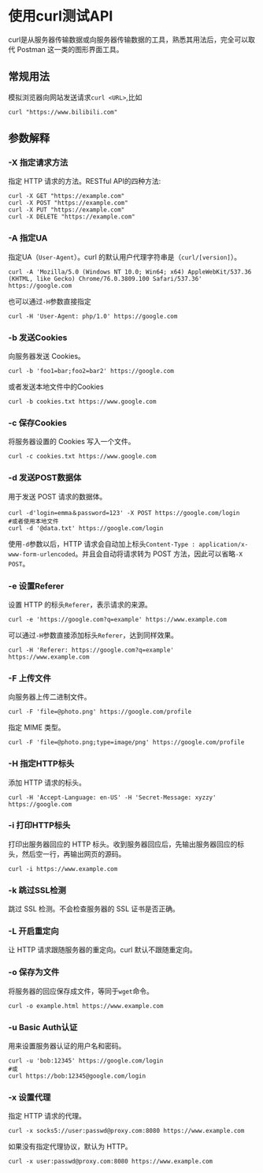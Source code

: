 # 使用curl测试API


curl是从服务器传输数据或向服务器传输数据的工具，熟悉其用法后，完全可以取代 Postman 这一类的图形界面工具。

<!--more-->

## 常规用法

模拟浏览器向网站发送请求`curl <URL>`,比如

```shell
curl "https://www.bilibili.com"
```

## 参数解释

### -X 指定请求方法

指定 HTTP 请求的方法。RESTful API的四种方法:

```shell
curl -X GET "https://example.com"
curl -X POST "https://example.com"
curl -X PUT "https://example.com"
curl -X DELETE "https://example.com"
```
### -A 指定UA

指定UA（`User-Agent`）。curl 的默认用户代理字符串是（`curl/[version]`）。

```shell
curl -A 'Mozilla/5.0 (Windows NT 10.0; Win64; x64) AppleWebKit/537.36 (KHTML, like Gecko) Chrome/76.0.3809.100 Safari/537.36' https://google.com
```

也可以通过`-H`参数直接指定

```shell
curl -H 'User-Agent: php/1.0' https://google.com
```

### -b 发送Cookies

向服务器发送 Cookies。

```shell
curl -b 'foo1=bar;foo2=bar2' https://google.com
```

或者发送本地文件中的Cookies

```shell
curl -b cookies.txt https://www.google.com
```

### -c 保存Cookies

将服务器设置的 Cookies 写入一个文件。

```shell
curl -c cookies.txt https://www.google.com
```

### -d 发送POST数据体

用于发送 POST 请求的数据体。

```shell
curl -d'login=emma＆password=123' -X POST https://google.com/login
#或者使用本地文件
curl -d '@data.txt' https://google.com/login
```

使用`-d`参数以后，HTTP 请求会自动加上标头`Content-Type : application/x-www-form-urlencoded`。并且会自动将请求转为 POST 方法，因此可以省略`-X POST`。

### -e 设置Referer

设置 HTTP 的标头`Referer`，表示请求的来源。

```shell
curl -e 'https://google.com?q=example' https://www.example.com
```

可以通过`-H`参数直接添加标头`Referer`，达到同样效果。

```shell
curl -H 'Referer: https://google.com?q=example' https://www.example.com
```

### -F 上传文件

向服务器上传二进制文件。

```shell
curl -F 'file=@photo.png' https://google.com/profile
```

指定 MIME 类型。

```shell
curl -F 'file=@photo.png;type=image/png' https://google.com/profile
```

### -H 指定HTTP标头

添加 HTTP 请求的标头。

```shell
curl -H 'Accept-Language: en-US' -H 'Secret-Message: xyzzy' https://google.com
```

### -i 打印HTTP标头

打印出服务器回应的 HTTP 标头。收到服务器回应后，先输出服务器回应的标头，然后空一行，再输出网页的源码。

```shell
curl -i https://www.example.com
```

### -k 跳过SSL检测

跳过 SSL 检测。不会检查服务器的 SSL 证书是否正确。

### -L 开启重定向

让 HTTP 请求跟随服务器的重定向。curl 默认不跟随重定向。

### -o 保存为文件

将服务器的回应保存成文件，等同于`wget`命令。

```shell
curl -o example.html https://www.example.com
```

### -u Basic Auth认证

用来设置服务器认证的用户名和密码。

```shell
curl -u 'bob:12345' https://google.com/login
#或
curl https://bob:12345@google.com/login
```

### -x 设置代理

指定 HTTP 请求的代理。

```shell
curl -x socks5://user:passwd@proxy.com:8080 https://www.example.com
```

如果没有指定代理协议，默认为 HTTP。

```shell
curl -x user:passwd@proxy.com:8080 https://www.example.com
```


